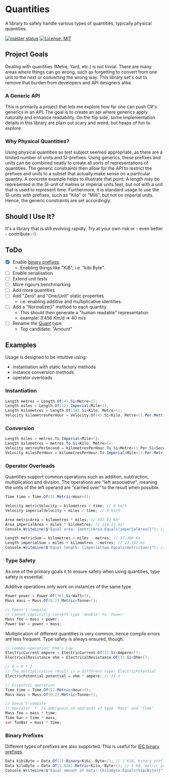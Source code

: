 # Quantities

A library to safely handle various types of quantities, typically physical quantities.

[![master status](https://github.com/atmoos/Quantities/actions/workflows/dotnet.yml/badge.svg)](https://github.com/atmoos/Quantities/actions/workflows/dotnet.yml)
[![License: MIT](https://img.shields.io/badge/License-MIT-yellow.svg)](https://github.com/atmoos/Quantities/blob/master/LICENSE)

## Project Goals

Dealing with quantities (Metre, Yard, etc.) is not trivial. There are many areas where things can go wrong, such as forgetting to convert from one unit to the next or converting the wrong way.
This library set's out to remove that burden from developers and API designers alike.

### A Generic API

This is primarily a project that lets me explore how far one can push C#'s generics in an API. The goal is to create an api where generics apply naturally and enhance readability.
On the flip side, some implementation details in this library are plain out scary and weird, but heaps of fun to explore.

### Why Physical Quantities?

Using physical quantities as test subject seemed appropriate, as there are a limited number of units and SI-prefixes. Using generics, these prefixes and units can be combined neatly to create all sorts of representations of quantities. The generic constraints then allow for the API to restrict the prefixes and units to a subset that actually make sense on a particular quantity.
A concrete example helps to illustrate that point: A length may be represented in the SI-unit of metres or imperial units feet, but not with a unit that is used to represent time. Furthermore, it is standard usage to use the SI-units with prefixes, such as "Kilo" or "Milli", but not on imperial units. Hence, the generic constraints are set accordingly.

## Should I Use It?

It's a library that is still evolving rapidly. Try at your own risk or - even better - contribute :-)

## ToDo

- [x] Enable [binary prefixes](https://en.wikipedia.org/wiki/Binary_prefix).
  - Enabling things like "KiB", i.e. "kibi Byte".
- [ ] Enable serialisation
- [ ] Extend unit tests
- [ ] More rigours benchmarking
- [ ] Add more quantities
- [ ] Add "Zero" and "One/Unit" static properties
  - i.e. enabling additive and multiplicative identities.
- [ ] Add a "Normalize()" method to each quantity
  - This should then generate a "human readable" representation
  - example: 3'456 Km/d => 40 m/s
- [ ] Rename the [Quant](quantities/measures/Quant.cs) type
  - Top candidate: "Amount"

## Examples

Usage is designed to be intuitive using:

- instantiation with static factory methods
- instance conversion methods
- operator overloads

### Instantiation

```csharp
Length metres = Length.Of(4).Si<Metre>();
Length miles = Length.Of(12).Imperial<Mile>();
Length kilometres = Length.Of(18).Si<Kilo, Metre>();
Velocity kilometresPerHour = Velocity.Of(4).Si<Kilo, Metre>().Per.Metric<Hour>();
```

### Conversion

```csharp
Length miles = metres.To.Imperial<Mile>();
Length kilometres = metres.To.Si<Kilo, Metre>();
Velocity metresPerSecond = kilometresPerHour.To.Si<Metre>().Per.Si<Second>();
Velocity milesPerHour = kilometresPerHour.To.Imperial<Mile>().Per.Metric<Hour>();
```

### Operator Overloads

Quantities support common operations such as addition, subtraction, multiplication and division. The operations are "left associative", meaning the units of the left operand are "carried over" to the result when possible.

```csharp
Time time = Time.Of(3).Metric<Hour>();

Velocity metricVelocity = kilometres / time; // 6 km/h
Velocity imperialVelocity = miles / time; // 4 mi/h

Area metricArea = kilometres * miles; // 347.62 Km²
Area imperialArea = miles * kilometres; // 134.22 mi²
Console.WriteLine($"Equal area: {metricArea.Equals(imperialArea)}"); // Equal area: True

Length metricSum = kilometres + miles - metres; // 37.308 Km
Length imperialSum = miles + kilometres - metres; // 23.182 mi
Console.WriteLine($"Equal length: {imperialSum.Equals(metricSum)}"); // Equal length: True
```

### Type Safety

As one of the primary goals it to ensure safety when using quantities, type safety is essential.

Additive operations only work on instances of the same type

```csharp
Power power = Power.Of(36).Si<Watt>();
Mass mass = Mass.Of(0.2).Metric<Tonne>();

// Doesn't compile:
// Cannot implicitly convert type 'double' to 'Power'
Mass foo = mass + power;
Power bar = power + mass;
```

Multiplication of different quantities is very common, hence compile errors are less frequent. Type safety is always ensured, though.

```csharp
// Common operation: Ohm's Law
ElectricCurrent ampere = ElectricCurrent.Of(3).Si<Ampere>();
ElectricalResistance ohm = ElectricalResistance.Of(7).Si<Ohm>();

// U = R * I
// The multiplicative result is a different type: ElectricPotential
ElectricPotential potential = ohm * ampere; // 21 V

// Eccentric operation
Time time = Time.Of(5).Metric<Hour>();
Mass mass = Mass.Of(0.2).Metric<Tonne>();

// Doesn't compile
// Operator '*' is ambiguous on operands of type 'Mass' and 'Time'
Mass foo = mass * time;
Time bar = time * mass;
var fooBar = mass * time;
```

### Binary Prefixes

Different types of prefixes are also supported. This is useful for [IEC binary prefixes](https://en.wikipedia.org/wiki/Binary_prefix).

```csharp
Data kibiByte = Data.Of(1).Binary<Kibi, Byte>(); // 1 KiB, binary prefix
Data kiloByte = Data.Of(1.024).Metric<Kilo, Byte>(); // 1 KB, metric prefix
Console.WriteLine($"Equal amount of data: {kiloByte.Equals(kibiByte)}"); // Equal amount of data: True
```
